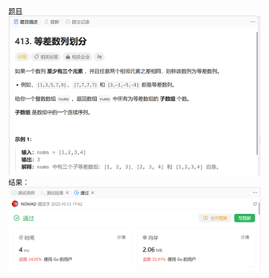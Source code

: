 [题目](https://leetcode.cn/problems/arithmetic-slices/submissions/473881737/)
![pic](img.png)
结果：
![pic](result.png)